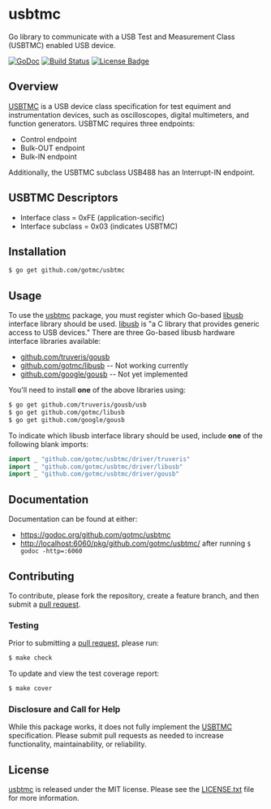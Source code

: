 # usbtmc
Go library to communicate with a USB Test and Measurement Class (USBTMC)
enabled USB device.

[![GoDoc][godoc image]][godoc link]
[![Build Status][travis image]][travis link]
[![License Badge][license image]][LICENSE.txt]

## Overview

[USBTMC][] is a USB device class specification for test equiment and
instrumentation devices, such as oscilloscopes, digital multimeters, and
function generators. USBTMC requires three endpoints:

- Control endpoint
- Bulk-OUT endpoint
- Bulk-IN endpoint

Additionally, the USBTMC subclass USB488 has an Interrupt-IN endpoint.

## USBTMC Descriptors

- Interface class = 0xFE (application-secific)
- Interface subclass = 0x03 (indicates USBTMC)

## Installation

```bash
$ go get github.com/gotmc/usbtmc
```

## Usage

To use the [usbtmc][gousbtmc] package, you must register which Go-based
[libusb][] interface library should be used.  [libusb][] is "a C library
that provides generic access to USB devices." There are three Go-based
libusb hardware interface libraries available:

- [github.com/truveris/gousb][truveris]
- [github.com/gotmc/libusb][golibusb] -- Not working currently
- [github.com/google/gousb][gousb] -- Not yet implemented

You'll need to install **one** of the above libraries using:

```bash
$ go get github.com/truveris/gousb/usb
$ go get github.com/gotmc/libusb
$ go get github.com/google/gousb
```

To indicate which libusb interface library should be used, include
**one** of the following blank imports:

```go
import _ "github.com/gotmc/usbtmc/driver/truveris"
import _ "github.com/gotmc/usbtmc/driver/libusb"
import _ "github.com/gotmc/usbtmc/driver/gousb"
```

## Documentation

Documentation can be found at either:

- <https://godoc.org/github.com/gotmc/usbtmc>
- <http://localhost:6060/pkg/github.com/gotmc/usbtmc/> after running `$
  godoc -http=:6060`

## Contributing

To contribute, please fork the repository, create a feature branch, and then
submit a [pull request][].

### Testing

Prior to submitting a [pull request][], please run:

```bash
$ make check
```

To update and view the test coverage report:

```bash
$ make cover
```

### Disclosure and Call for Help

While this package works, it does not fully implement the [USBTMC][]
specification.  Please submit pull requests as needed to increase
functionality, maintainability, or reliability.

## License

[usbtmc][gousbtmc] is released under the MIT license. Please see the
[LICENSE.txt][] file for more information.

[godoc image]: https://godoc.org/github.com/gotmc/usbtmc?status.svg
[godoc link]: https://godoc.org/github.com/gotmc/usbtmc
[golibusb]: https://github.com/gotmc/libusb
[gousb]: https://github.com/google/gousb
[libusb]: http://libusb.info
[LICENSE.txt]: https://github.com/gotmc/libusb/blob/master/LICENSE.txt
[license image]: https://img.shields.io/badge/license-MIT-blue.svg
[pull request]: https://help.github.com/articles/using-pull-requests
[Scott Chacon]: http://scottchacon.com/about.html
[travis image]: http://img.shields.io/travis/gotmc/usbtmc/master.svg
[travis link]: https://travis-ci.org/gotmc/usbtmc
[truveris]: https://github.com/truveris/gousb
[usbtmc]: http://www.usb.org/developers/docs/devclass_docs/
[gousbtmc]: https://github.com/gotmc/usbtmc
